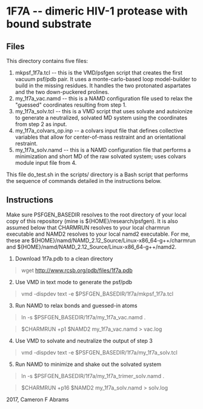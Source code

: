 # 1F7A -- dimeric HIV-1 protease with bound substrate

## Files

This directory contains five files:
1. mkpsf_1f7a.tcl -- this is the VMD/psfgen script that creates the first vacuum psf/pdb pair.  It uses a monte-carlo-based loop model-builder to build in the missing residues. It handles the two protonated aspartates and the two down-puckered prolines.
2. my_1f7a_vac.namd -- this is a NAMD configuration file used to relax the "guessed" coordinates resulting from step 1.
3. my_1f7a_solv.tcl -- this is a VMD script that uses solvate and autoionize to generate a neutralized, solvated MD system using the coordinates from step 2 as input.
4. my_1f7a_colvars_op.inp -- a colvars input file that defines collective variables that allow for center-of-mass restraint and an orientational restraint.
5. my_1f7a_solv.namd -- this is a NAMD configuration file that performs a minimization and short MD of the raw solvated system; uses colvars module input file from 4.

This file do_test.sh in the scripts/ directory is a Bash script that performs the sequence of commands detailed in the instructions below.

## Instructions

Make sure PSFGEN_BASEDIR resolves to the root directory of your local copy of this repository (mine is ${HOME}/research/psfgen).  It is also assumed below that CHARMRUN resolves to your local charmrun executable and NAMD2 resolves to your local namd2 executable.  For me, these are ${HOME}/namd/NAMD_2.12_Source/Linux-x86_64-g++/charmrun and ${HOME}/namd/NAMD_2.12_Source/Linux-x86_64-g++/namd2.

1. Download 1f7a.pdb to a clean directory

> wget http://www.rcsb.org/pdb/files/1f7a.pdb

2. Use VMD in text mode to generate the psf/pdb

> vmd -dispdev text -e $PSFGEN_BASEDIR/1f7a/mkpsf_1f7a.tcl

3. Run NAMD to relax bonds and guessed-in atoms

> ln -s $PSFGEN_BASEDIR/1f7a/my_1f7a_vac.namd .

> $CHARMRUN +p1 $NAMD2 my_1f7a_vac.namd > vac.log

4. Use VMD to solvate and neutralize the output of step 3

> vmd -dispdev text -e $PSFGEN_BASEDIR/1f7a/my_1f7a_solv.tcl

5. Run NAMD to minimize and shake out the solvated system

> ln -s $PSFGEN_BASEDIR/1f7a/my_1f7a_trimer_solv.namd .

> $CHARMRUN +p16 $NAMD2 my_1f7a_solv.namd > solv.log

2017, Cameron F Abrams
